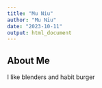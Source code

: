 ```yaml
---
title: "Mu Niu"
author: "Mu Niu"
date: "2023-10-11"
output: html_document
---
```


## About Me

I like blenders and habit burger